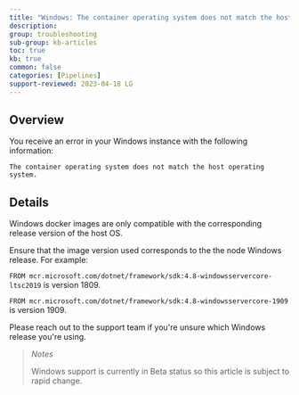 ```yaml
---
title: "Windows: The container operating system does not match the host operating system."
description: 
group: troubleshooting
sub-group: kb-articles
toc: true
kb: true
common: false
categories: [Pipelines]
support-reviewed: 2023-04-18 LG
---
```


## Overview

You receive an error in your Windows instance with the following information:

`The container operating system does not match the host operating system.`

## Details

Windows docker images are only compatible with the corresponding release version of the host OS.

Ensure that the image version used corresponds to the the node Windows release. For example:

`FROM mcr.microsoft.com/dotnet/framework/sdk:4.8-windowsservercore-ltsc2019` is version 1809.

`FROM mcr.microsoft.com/dotnet/framework/sdk:4.8-windowsservercore-1909` is version 1909.

Please reach out to the support team if you're unsure which Windows release you're using.

>_Notes_
>
>Windows support is currently in Beta status so this article is subject to rapid change.
